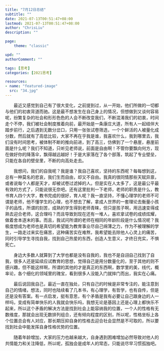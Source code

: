 ```yaml
---
title: "7月12日总结"
subtitle: ""
date: 2021-07-13T00:51:47+08:00
lastmod: 2021-07-13T00:51:47+08:00
author: "ChrisLiu"
description: ""

page:
    theme: "classic"

upd: ""
authorComment: ""

tags: [思考]
categories: [2021思考]

resources:
- name: "featured-image"
  src: "34.jpg"
---
```


<!--more-->

&emsp;&emsp;最近又感觉到自己有了很大变化，之前提到过，从一开始，他们所做的一切都与他们的初衷背道而驰。这是最不想发生在自己身上的情况，但想做到又谈何容易呢，纷繁复杂的社会和形形色色的人会不断改变我们，不断混淆我们的初衷，时间走个不停，我们被社会制度推着向前，最开始是一条康庄大道，所有人一起结伴大踏步前行，之后遇到无数分岔口，只用一张张试卷筛选，一个个鲜活的人被量化成分数，然后就有了高低比较，大家不再在乎我是谁，我喜欢什么，我到哪里去，我们没有时间思考，被体制不断的推向前进，到了高三，仿佛到了一个悬崖，悬崖前面是什么呢？我们不知道，只听见老师说，前面是自由啊！不管你要飘向何方，现在做好你的降落伞，飘得越远越好！于是大家落在了各个部落，筑起了专业壁垒，只能在各自的壁垒里，不断的向高处走去。

　　我想问，我们的自我呢？我是谁？我自己喜欢，坚持的东西呢？每每想到这，总有一种莫名的悲哀，我们生而自由，却又不自由。我真的很同情那些天赋异禀，或者说每个人都是天才，却被试卷过滤掉的人。但是实在人太多了，这是最公平最有效的方式了，只能说很无奈吧。还有这里批判一下老师，老师的职责是什么，教书育人四个大字，教书完成的很好，育人呢？我一直坚持，不懂心理学的老师不可谓是老师，他不懂学生的心理，也不想去了解，拿成人世界的一套理论去衡量小孩子的品性，所谓的刻苦，成熟的学生得到老师青睐，但只是孩子啊，用迅速变得成熟去迎合老师，这合理吗？而且导致到现在还有一堆人，喜欢拿试卷的成绩炫耀，做着舍本逐末的事。而且，我试问所谓的老师在相同的年龄阶段是什么情况呢？我极度想成为老师也是真切的希望能为教育事业尽自己绵薄之力，作为不被理解的学生，一路走过来实在痛苦，这种痛苦实在难熬，我希望能去除他人心灵上的痛苦，同时引导学生寻找自我，找到自己热爱的东西，创造人生意义，才终日充实，不惧死亡。

　　身边大多数人就算到了大学也都是没有自我的，我也不是自诩自己找到了自我，很多人还是延续应试教育的思想，觉得自己是用分数量化的，至于其他的则不感兴趣，但不能这样啊，所谓的其他的才是真正的东西啊，数学里的美，线代，概率论，各个细化的领域里的瑰宝，看到很多人没能入门就摔门而出，我实在心痛。

　　最后说回我自己，最近一直在独处，只有自己的时候是非常专注的，能注意到自己的情绪，想法，同时也陆续看了几本书，有心理学，有哲学，也有自传，但是还是没有答案。有一点启发，挺有意思，有个矛盾是我有必要让自己跟身边的人一样吗，变成有简单快乐的人我就会快乐吗，我想无论是基因上还是心理上都快乐不起来，所以这个矛盾的解决方法是找到社会上能容纳我的位置，一个人的性格有无数维度，那就会出现无数排列组合，还有倾向程度的区别，所以呢，性格坐标上各个位置总会有人对应，那长期压抑自身的性格去迎合社会显然是不可取的，所以要找到社会中能发挥自身性格优势的位置。

　　随着年龄增加，大家的压力也越来越大，自身遇到困难增加必然导致对他人的共情能力和关注降低，所以呢，孤独会是成年人的常态，只能说尽早习惯孤独吧。
